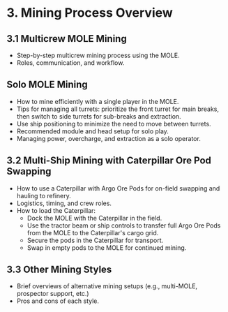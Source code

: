 # 3. Mining Process Overview

## 3.1 Multicrew MOLE Mining
- Step-by-step multicrew mining process using the MOLE.
- Roles, communication, and workflow.

## Solo MOLE Mining
- How to mine efficiently with a single player in the MOLE.
- Tips for managing all turrets: prioritize the front turret for main breaks, then switch to side turrets for sub-breaks and extraction.
- Use ship positioning to minimize the need to move between turrets.
- Recommended module and head setup for solo play.
- Managing power, overcharge, and extraction as a solo operator.

## 3.2 Multi-Ship Mining with Caterpillar Ore Pod Swapping
- How to use a Caterpillar with Argo Ore Pods for on-field swapping and hauling to refinery.
- Logistics, timing, and crew roles.
- How to load the Caterpillar:
  - Dock the MOLE with the Caterpillar in the field.
  - Use the tractor beam or ship controls to transfer full Argo Ore Pods from the MOLE to the Caterpillar's cargo grid.
  - Secure the pods in the Caterpillar for transport.
  - Swap in empty pods to the MOLE for continued mining.

## 3.3 Other Mining Styles
- Brief overviews of alternative mining setups (e.g., multi-MOLE, prospector support, etc.)
- Pros and cons of each style.
